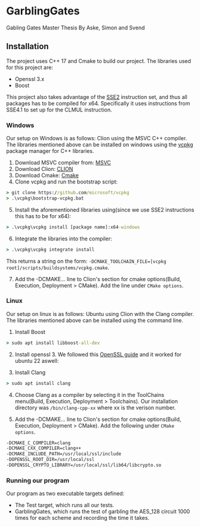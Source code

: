 # GarblingGates
Gabling Gates Master Thesis
By Aske, Simon and Svend

## Installation
The project uses C++ 17 and Cmake to build our project. The libraries used for this project are:
- Openssl 3.x
- Boost

This project also takes advantage of the [SSE2](https://en.wikipedia.org/wiki/SSE2) instruction set, and thus all packages has to be compiled for x64. Specifically it uses instructions from SSE4.1 to set up for the CLMUL instruction.

### Windows
Our setup on Windows is as follows: Clion using the MSVC C++ compiler.
The libraries mentioned above can be installed on windows using the [vcpkg](https://vcpkg.io/en/) package manager for C++ libraries.
1. Download MSVC compiler from: [MSVC](https://visualstudio.microsoft.com/vs/features/cplusplus/)
2. Download Clion: [CLION](https://www.jetbrains.com/clion/)
3. Download Cmake: [Cmake](https://cmake.org/)
4. Clone vcpkg and run the bootstrap script:
```cmd
> git clone https://github.com/microsoft/vcpkg
> .\vcpkg\bootstrap-vcpkg.bat
```
5. Install the aforementioned libraries using(since we use SSE2 instructions this has to be for x64):
```cmd
> .\vcpkg\vcpkg install [package name]:x64-windows
```
6. Integrate the libraries into the compiler:
```cmd
> .\vcpkg\vcpkg integrate install
```
This returns a string on the form: `-DCMAKE_TOOLCHAIN_FILE=[vcpkg root]/scripts/buildsystems/vcpkg.cmake`.

7. Add the -DCMAKE... line to Clion's section for cmake options(Build, Execution, Deployment > CMake). Add the line under `CMake options`.

### Linux
Our setup on linux is as follows: Ubuntu using Clion with the Clang compiler.
The libraries mentioned above can be installed using the command line.
1. Install Boost
```cmd
> sudo apt install libboost-all-dev
```
2. Install openssl 3. We followed this [OpenSSL guide](https://nextgentips.com/2022/03/23/how-to-install-openssl-3-on-ubuntu-20-04/) and it worked for ubuntu 22 aswell:
   
3. Install Clang
```cmd
> sudo apt install clang
```
4. Choose Clang as a compiler by selecting it in the ToolChains menu(Build, Execution, Deployment > Toolchains). Our installation directory was `/bin/clang-cpp-xx` where xx is the verison number.

5. Add the -DCMAKE... line to Clion's section for cmake options(Build, Execution, Deployment > CMake). Add the following under `CMake options`.
```cmd
-DCMAKE_C_COMPILER=clang
-DCMAKE_CXX_COMPILER=clang++
-DCMAKE_INCLUDE_PATH=/usr/local/ssl/include
-DOPENSSL_ROOT_DIR=/usr/local/ssl
-DOPENSSL_CRYPTO_LIBRARY=/usr/local/ssl/lib64/libcrypto.so
```
### Running our program
Our program as two executable targets defined:
- The Test target, which runs all our tests.
- GarblingGates, which runs the test of garbling the AES_128 circuit 1000 times for each scheme and recording the time it takes.
